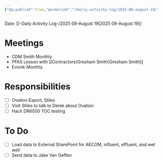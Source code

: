 ```yaml
---
{"dg-publish":true,"permalink":"/daily-activity-log/2025-08-august-19/","noteIcon":"","created":"2025-08-19T14:12:33.489-05:00"}
---
```


Date: [[-Daily Activity Log-/2025 08-August 19\|2025 08-August 19]]

# Meetings
- CDM Smith Monthly
- PFAS Lesson with [[Contractors/Gresham Smith\|Gresham Smith]]
- Evonik Monthly

# Responsibilities
- [ ] Ovation Export, Stiles
- [ ] Visit Stiles to talk to Derek about Ovation
- [ ] Hach DR6000 TOC testing

# To Do
- [ ] Load data to External SharePoint for AECOM, influent, effluent, and wet well
- [ ] Send data to Jake Van Geffen
